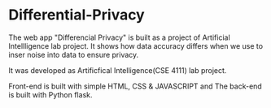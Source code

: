 # Differential-Privacy

The web app "Differencial Privacy" is built as a project of Artificial Intellligence lab project.
It shows how data accuracy differs when we use to inser noise into data to ensure privacy.

It was developed as Artificfical Intelligence(CSE 4111) lab project.

Front-end is built with simple HTML, CSS & JAVASCRIPT and The back-end is built with Python flask. 

